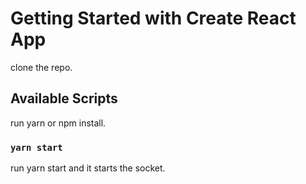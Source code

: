 # Getting Started with Create React App

clone the repo.

## Available Scripts

run yarn or npm install.

### `yarn start`

run yarn start and it starts the socket.